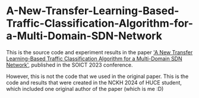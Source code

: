 # A-New-Transfer-Learning-Based-Traffic-Classification-Algorithm-for-a-Multi-Domain-SDN-Network
This is the source code and experiment results in the paper ['A New Transfer Learning-Based Traffic Classification Algorithm for a Multi-Domain SDN Network']([doi.acm.org?doi=3628797.3628804](https://dl.acm.org/doi/10.1145/3628797.3628804)), published in the SOICT 2023 conference.

However, this is not the code that we used in the original paper. This is the code and results that were created in the NCKH 2024 of HUCE student, which included one original author of the paper (which is me :D)
